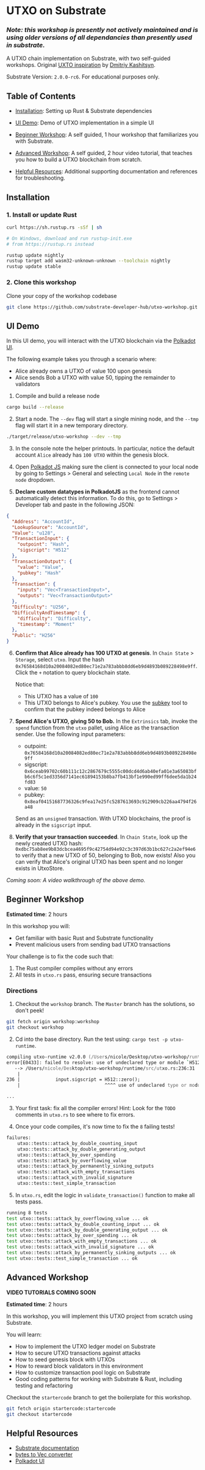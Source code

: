 # UTXO on Substrate

### _Note: this workshop is presently not actively maintained and is using older versions of all dependancies than presently used in substrate._

A UTXO chain implementation on Substrate, with two self-guided workshops. Original [UXTO inspiration](https://github.com/0x7CFE/substrate-node-template/tree/utxo) by [Dmitriy Kashitsyn](https://github.com/0x7CFE).

Substrate Version: `2.0.0-rc6`. For educational purposes only.

## Table of Contents
- [Installation](#Installation): Setting up Rust & Substrate dependencies

- [UI Demo](#UI-Demo): Demo of UTXO implementation in a simple UI

- [Beginner Workshop](#Beginner-Workshop): A self guided, 1 hour workshop that familiarizes you with Substrate.

- [Advanced Workshop](#Advanced-Workshop): A self guided, 2 hour video tutorial, that teaches you how to build a UTXO blockchain from scratch.

- [Helpful Resources](#Helpful-Resources): Additional supporting documentation and references for troubleshooting.


## Installation

### 1. Install or update Rust
```bash
curl https://sh.rustup.rs -sSf | sh

# On Windows, download and run rustup-init.exe
# from https://rustup.rs instead

rustup update nightly
rustup target add wasm32-unknown-unknown --toolchain nightly
rustup update stable
```

### 2. Clone this workshop

Clone your copy of the workshop codebase

```bash
git clone https://github.com/substrate-developer-hub/utxo-workshop.git
```

## UI Demo

In this UI demo, you will interact with the UTXO blockchain via the [Polkadot UI](https://polkadot.js.org/apps/).

The following example takes you through a scenario where:
- Alice already owns a UTXO of value 100 upon genesis
- Alice sends Bob a UTXO with value 50, tipping the remainder to validators

1. Compile and build a release node
```bash
cargo build --release
```

2. Start a node. The `--dev` flag will start a single mining node, and the `--tmp` flag will start it in a new temporary directory.
```bash
./target/release/utxo-workshop --dev --tmp
```

3. In the console note the helper printouts. In particular, notice the default account `Alice` already has `100 UTXO` within the genesis block.

4. Open [Polkadot JS](https://polkadot.js.org/apps/#/settings) making sure the client is connected to your local node by going to Settings > General and selecting `Local Node` in the `remote node` dropdown.

5. **Declare custom datatypes in PolkadotJS** as the frontend cannot automatically detect this information. To do this, go to Settings > Developer tab and paste in the following JSON:

```json
{
  "Address": "AccountId",
  "LookupSource": "AccountId",
  "Value": "u128",
  "TransactionInput": {
    "outpoint": "Hash",
    "sigscript": "H512"
  },
  "TransactionOutput": {
    "value": "Value",
    "pubkey": "Hash"
  },
  "Transaction": {
    "inputs": "Vec<TransactionInput>",
    "outputs": "Vec<TransactionOutput>"
  },
  "Difficulty": "U256",
  "DifficultyAndTimestamp": {
    "difficulty": "Difficulty",
    "timestamp": "Moment"
  },
  "Public": "H256"
}
```

6. **Confirm that Alice already has 100 UTXO at genesis**. In `Chain State` > `Storage`, select `utxo`. Input the hash `0x76584168d10a20084082ed80ec71e2a783abbb8dd6eb9d4893b089228498e9ff`. Click the `+` notation to query blockchain state.

    Notice that:
    - This UTXO has a value of `100`
    - This UTXO belongs to Alice's pubkey. You use the [subkey](https://substrate.dev/docs/en/next/development/tools/subkey#well-known-keys) tool to confirm that the pubkey indeed belongs to Alice

7. **Spend Alice's UTXO, giving 50 to Bob.** In the `Extrinsics` tab, invoke the `spend` function from the `utxo` pallet, using Alice as the transaction sender. Use the following input parameters:

    - outpoint: `0x76584168d10a20084082ed80ec71e2a783abbb8dd6eb9d4893b089228498e9ff`
    - sigscript: `0x6ceab99702c60b111c12c2867679c5555c00dcd4d6ab40efa01e3a65083bfb6c6f5c1ed3356d7141ec61894153b8ba7fb413bf1e990ed99ff6dee5da1b24fd83`
    - value: `50`
    - pubkey: `0x8eaf04151687736326c9fea17e25fc5287613693c912909cb226aa4794f26a48`

    Send as an `unsigned` transaction. With UTXO blockchains, the proof is already in the `sigscript` input.

8. **Verify that your transaction succeeded**. In `Chain State`, look up the newly created UTXO hash: `0xdbc75ab8ee9b83dcbcea4695f9c42754d94e92c3c397d63b1bc627c2a2ef94e6` to verify that a new UTXO of 50, belonging to Bob, now exists! Also you can verify that Alice's original UTXO has been spent and no longer exists in UtxoStore.

*Coming soon: A video walkthrough of the above demo.*

## Beginner Workshop
**Estimated time**: 2 hours

In this workshop you will:
- Get familiar with basic Rust and Substrate functionality
- Prevent malicious users from sending bad UTXO transactions

Your challenge is to fix the code such that:
1. The Rust compiler compiles without any errors
2. All tests in `utxo.rs` pass, ensuring secure transactions

### Directions
1. Checkout the `workshop` branch. The `Master` branch has the solutions, so don't peek!

```zsh
git fetch origin workshop:workshop
git checkout workshop
```

2. Cd into the base directory. Run the test using: `cargo test -p utxo-runtime`.

```zsh
compiling utxo-runtime v2.0.0 (/Users/nicole/Desktop/utxo-workshop/runtime)
error[E0433]: failed to resolve: use of undeclared type or module `H512`
   --> /Users/nicole/Desktop/utxo-workshop/runtime/src/utxo.rs:236:31
    |
236 |             input.sigscript = H512::zero();
    |                               ^^^^ use of undeclared type or module `H512`

...
```

3. Your first task: fix all the compiler errors! Hint: Look for the `TODO` comments in `utxo.rs` to see where to fix errors.

4. Once your code compiles, it's now time to fix the `8` failing tests!

```zsh
failures:
    utxo::tests::attack_by_double_counting_input
    utxo::tests::attack_by_double_generating_output
    utxo::tests::attack_by_over_spending
    utxo::tests::attack_by_overflowing_value
    utxo::tests::attack_by_permanently_sinking_outputs
    utxo::tests::attack_with_empty_transactions
    utxo::tests::attack_with_invalid_signature
    utxo::tests::test_simple_transaction
```

5. In `utxo.rs`, edit the logic in `validate_transaction()` function to make all tests pass.

```zsh
running 8 tests
test utxo::tests::attack_by_overflowing_value ... ok
test utxo::tests::attack_by_double_counting_input ... ok
test utxo::tests::attack_by_double_generating_output ... ok
test utxo::tests::attack_by_over_spending ... ok
test utxo::tests::attack_with_empty_transactions ... ok
test utxo::tests::attack_with_invalid_signature ... ok
test utxo::tests::attack_by_permanently_sinking_outputs ... ok
test utxo::tests::test_simple_transaction ... ok
```

## Advanced Workshop
**VIDEO TUTORIALS COMING SOON**

**Estimated time**: 2 hours

In this workshop, you will implement this UTXO project from scratch using Substrate.

You will learn:
- How to implement the UTXO ledger model on Substrate
- How to secure UTXO transactions against attacks
- How to seed genesis block with UTXOs
- How to reward block validators in this environment
- How to customize transaction pool logic on Substrate
- Good coding patterns for working with Substrate & Rust, including testing and refactoring

Checkout the `startercode` branch to get the boilerplate for this workshop.
```zsh
git fetch origin startercode:startercode
git checkout startercode
```

## Helpful Resources
- [Substrate documentation](http://crates.parity.io)
- [bytes to Vec<u8> converter](https://cryptii.com/pipes/integer-encoder)
- [Polkadot UI](https://polkadot.js.org/)
